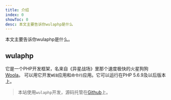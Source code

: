 ```yaml
---
title: 介绍
index: 0
showToc: 0
desc: 本文主要告诉你wulaphp是什么
---
```


本文主要告诉你wulaphp是什么。

## wulaphp

它是一个PHP开发框架，名来自《异星战场》里那个速度极快的火星狗狗
<a href="https://site.douban.com/144200/widget/notes/7076766/note/205621503/" target="_blank">Woola</a>。
可以用它开发`WEB`应用和`命令行`应用。它可以运行在PHP 5.6.9及以后版本上。

> 本站使用`wulaphp`开发，源码托管在[Github](https://github.com/ninggf/wulaphp.com)上。
